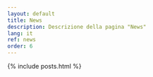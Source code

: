 ```yaml
---
layout: default
title: News
description: Descrizione della pagina "News"
lang: it
ref: news
order: 6
---
```


<main class="container my-5" markdown="1">
    {% include posts.html %}
</main>
